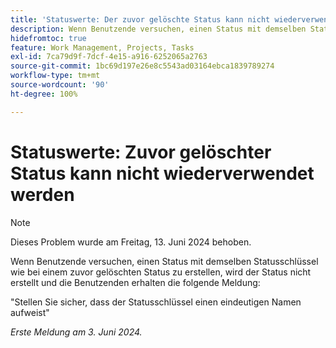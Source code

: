 ```yaml
---
title: 'Statuswerte: Der zuvor gelöschte Status kann nicht wiederverwendet werden'
description: Wenn Benutzende versuchen, einen Status mit demselben Statusschlüssel wie bei einem zuvor gelöschten Status zu erstellen, wird der Status nicht erstellt und die Benutzenden erhalten eine Nachricht.
hidefromtoc: true
feature: Work Management, Projects, Tasks
exl-id: 7ca79d9f-7dcf-4e15-a916-6252065a2763
source-git-commit: 1bc69d197e26e8c5543ad03164ebca1839789274
workflow-type: tm+mt
source-wordcount: '90'
ht-degree: 100%

---
```


# Statuswerte: Zuvor gelöschter Status kann nicht wiederverwendet werden

>[!NOTE]
>
>Dieses Problem wurde am Freitag, 13. Juni 2024 behoben.

Wenn Benutzende versuchen, einen Status mit demselben Statusschlüssel wie bei einem zuvor gelöschten Status zu erstellen, wird der Status nicht erstellt und die Benutzenden erhalten die folgende Meldung:

&quot;Stellen Sie sicher, dass der Statusschlüssel einen eindeutigen Namen aufweist&quot;

_Erste Meldung am 3. Juni 2024._
